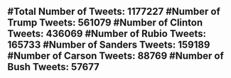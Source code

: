 #Total Number of Tweets: 1177227 
#Number of Trump Tweets: 561079
#Number of Clinton Tweets: 436069
#Number of Rubio Tweets: 165733
#Number of Sanders Tweets: 159189
#Number of Carson Tweets: 88769
#Number of Bush Tweets: 57677
---
